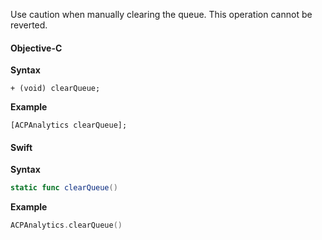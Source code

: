 <InlineAlert variant="warning" slots="text"/>

Use caution when manually clearing the queue. This operation cannot be reverted.

#### Objective-C

**Syntax**

```objc
+ (void) clearQueue;
```

**Example**

```objc
[ACPAnalytics clearQueue];
```

#### Swift

**Syntax**

```swift
static func clearQueue()
```

**Example**

```swift
ACPAnalytics.clearQueue()
```